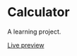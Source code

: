 # Calculator
A learning project.

<a href="https://dj-juarez.github.io/Calculator/" target="_blank">Live preview</a>
